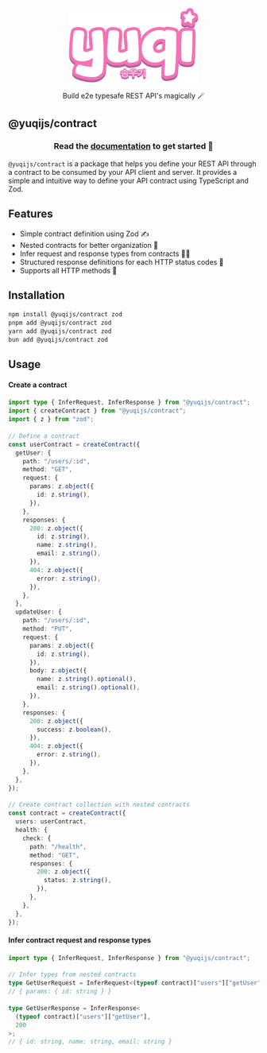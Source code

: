 <p align="center">
 <img src="../../assets/yuqi.webp" height="150"></img>
</p>
<p align="center">Build e2e typesafe REST API's magically 🪄</p>

<h2>@yuqijs/contract</h2>

<h3 align="center">Read the <a href="https://yuqijs.com">documentation</a> to get started 🚀</h3>

`@yuqijs/contract` is a package that helps you define your REST API through a contract to be consumed by your API client and server. It provides a simple and intuitive way to define your API contract using TypeScript and Zod.

<h2>Features</h2>

- Simple contract definition using Zod ✍️
- Nested contracts for better organization 📂
- Infer request and response types from contracts 🧙‍♂️
- Structured response definitions for each HTTP status codes 🚦
- Supports all HTTP methods 🚀

<h2>Installation</h2>

```bash
npm install @yuqijs/contract zod
pnpm add @yuqijs/contract zod
yarn add @yuqijs/contract zod
bun add @yuqijs/contract zod
```

<h2>Usage</h2>

<h4>Create a contract</h4>

```typescript
import type { InferRequest, InferResponse } from "@yuqijs/contract";
import { createContract } from "@yuqijs/contract";
import { z } from "zod";

// Define a contract
const userContract = createContract({
  getUser: {
    path: "/users/:id",
    method: "GET",
    request: {
      params: z.object({
        id: z.string(),
      }),
    },
    responses: {
      200: z.object({
        id: z.string(),
        name: z.string(),
        email: z.string(),
      }),
      404: z.object({
        error: z.string(),
      }),
    },
  },
  updateUser: {
    path: "/users/:id",
    method: "PUT",
    request: {
      params: z.object({
        id: z.string(),
      }),
      body: z.object({
        name: z.string().optional(),
        email: z.string().optional(),
      }),
    },
    responses: {
      200: z.object({
        success: z.boolean(),
      }),
      404: z.object({
        error: z.string(),
      }),
    },
  },
});

// Create contract collection with nested contracts
const contract = createContract({
  users: userContract,
  health: {
    check: {
      path: "/health",
      method: "GET",
      responses: {
        200: z.object({
          status: z.string(),
        }),
      },
    },
  },
});
```

<h4>Infer contract request and response types</h4>

```typescript
import type { InferRequest, InferResponse } from "@yuqijs/contract";

// Infer types from nested contracts
type GetUserRequest = InferRequest<(typeof contract)["users"]["getUser"]>;
// { params: { id: string } }

type GetUserResponse = InferResponse<
  (typeof contract)["users"]["getUser"],
  200
>;
// { id: string, name: string, email: string }
```
